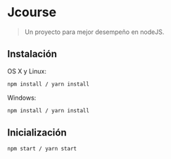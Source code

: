 # Jcourse
> Un proyecto para mejor desempeño en nodeJS.

## Instalación

OS X y Linux:

```sh
npm install / yarn install
```

Windows:

```sh
npm install / yarn install
```

## Inicialización 

```sh
npm start / yarn start
```
